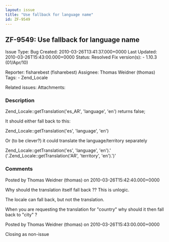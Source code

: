 ```yaml
---
layout: issue
title: "Use fallback for language name"
id: ZF-9549
---
```


ZF-9549: Use fallback for language name
---------------------------------------

 Issue Type: Bug Created: 2010-03-26T13:41:37.000+0000 Last Updated: 2010-03-26T15:43:00.000+0000 Status: Resolved Fix version(s): - 1.10.3 (01/Apr/10)
 
 Reporter:  fisharebest (fisharebest)  Assignee:  Thomas Weidner (thomas)  Tags: - Zend\_Locale
 
 Related issues: 
 Attachments: 
### Description

Zend\_Locale::getTranslation('es\_AR', 'language', 'en') returns false;

It should either fall back to this:

Zend\_Locale::getTranslation('es', 'language', 'en')

Or (to be clever?) it could translate the language/territory separately

Zend\_Locale::getTranslation('es', 'language', 'en').' ('.Zend\_Locale::getTranslation('AR', 'territory', 'en').')'

 

 

### Comments

Posted by Thomas Weidner (thomas) on 2010-03-26T15:42:40.000+0000

Why should the translation itself fall back ?? This is unlogic.

The locale can fall back, but not the translation.

When you are requesting the translation for "country" why should it then fall back to "city" ?

 

 

Posted by Thomas Weidner (thomas) on 2010-03-26T15:43:00.000+0000

Closing as non-issue

 

 